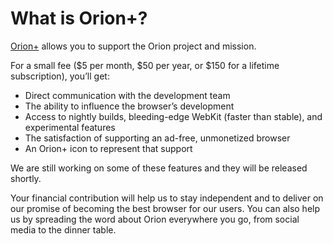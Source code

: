 # What is Orion+?

[Orion+](https://browser.kagi.com/orionplus.html) allows you to support the Orion project and mission.

For a small fee ($5 per month, $50 per year, or $150 for a lifetime subscription), you’ll get:

- Direct communication with the development team
- The ability to influence the browser’s development
- Access to nightly builds, bleeding-edge WebKit (faster than stable), and experimental features
- The satisfaction of supporting an ad-free, unmonetized browser
- An Orion+ icon to represent that support

We are still working on some of these features and they will be released shortly.

Your financial contribution will help us to stay independent and to deliver on our promise of becoming the best browser for our users. You can also help us by spreading the word about Orion everywhere you go, from social media to the dinner table.
